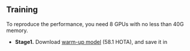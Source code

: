 ## Training

To reproduce the performance, you need 8 GPUs with no less than 40G memory.

- **Stage1.** Download [warm-up model](-) (58.1 HOTA), and save it in 

